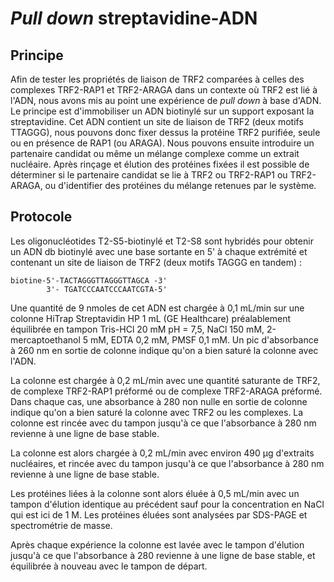 # *Pull down* streptavidine-ADN

## Principe

Afin de tester les propriétés de liaison de TRF2 comparées à celles des
complexes TRF2-RAP1 et TRF2-ARAGA dans un contexte où TRF2 est lié à l'ADN, nous
avons mis au point une expérience de *pull down* à base d'ADN. Le principe est
d'immobiliser un ADN biotinylé sur un support exposant la streptavidine. Cet ADN
contient un site de liaison de TRF2 (deux motifs TTAGGG), nous pouvons donc
fixer dessus la protéine TRF2 purifiée, seule ou en présence de RAP1 (ou ARAGA).
Nous pouvons ensuite introduire un partenaire candidat ou même un mélange
complexe comme un extrait nucléaire. Après rinçage et élution des protéines
fixées il est possible de déterminer si le partenaire candidat se lie à TRF2 ou
TRF2-RAP1 ou TRF2-ARAGA, ou d'identifier des protéines du mélange retenues par
le système.


## Protocole

Les oligonucléotides T2-S5-biotinylé et T2-S8 sont hybridés pour obtenir un ADN
db biotinylé avec une base sortante en 5' à chaque extrémité et contenant un
site de liaison de TRF2 (deux motifs TAGGG en tandem) :

```
biotine-5'-TACTAGGGTTAGGGTTAGCA -3'
        3'- TGATCCCAATCCCAATCGTA-5'
```

Une quantité de 9 nmoles de cet ADN est chargée à 0,1 mL/min sur une colonne
HiTrap Streptavidin HP 1 mL (GE Healthcare) préalablement équilibrée en tampon
Tris-HCl 20 mM pH = 7,5, NaCl 150 mM, 2-mercaptoethanol 5 mM, EDTA 0,2 mM, PMSF
0,1 mM. Un pic d'absorbance à 260 nm en sortie de colonne indique qu'on a bien
saturé la colonne avec l'ADN.

La colonne est chargée à 0,2 mL/min avec une quantité saturante de TRF2, de
complexe TRF2-RAP1 préformé ou de complexe TRF2-ARAGA préformé. Dans chaque cas,
une absorbance à 280 non nulle en sortie de colonne indique qu'on a bien saturé
la colonne avec TRF2 ou les complexes. La colonne est rincée avec du tampon
jusqu'à ce que l'absorbance à 280 nm revienne à une ligne de base stable.

La colonne est alors chargée à 0,2 mL/min avec environ 490 μg d'extraits
nucléaires, et rincée avec du tampon jusqu'à ce que l'absorbance à 280 nm
revienne à une ligne de base stable.

Les protéines liées à la colonne sont alors éluée à 0,5 mL/min avec un tampon
d'élution identique au précédent sauf pour la concentration en NaCl qui est ici
de 1 M. Les protéines éluées sont analysées par SDS-PAGE et spectrométrie
de masse.

Après chaque expérience la colonne est lavée avec le tampon d'élution jusqu'à ce
que l'absorbance à 280 revienne à une ligne de base stable, et équilibrée
à nouveau avec le tampon de départ.


